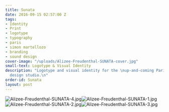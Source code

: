 ```yaml
---
title: Sunata
date: 2016-09-15 02:57:00 Z
tags:
- Identity
- Print
- logotype
- typography
- paris
- simon martellozo
- branding
- sound design
cover-image: "/uploads/Alizee-Freudenthal-SUNATA-cover.jpg"
small-text: Logotype & Visual Identity
description: "Logotype and visual identity for the \nup-and-coming Parisian sound
  design studio.\n"
order-id: Sunata
layout: post
---
```


![Alizee-Freudenthal-SUNATA-4.jpg](/uploads/Alizee-Freudenthal-SUNATA-4.jpg)![Alizee-Freudenthal-SUNATA-1.jpg](/uploads/Alizee-Freudenthal-SUNATA-1.jpg)![Alizee-Freudenthal-SUNATA-2.jpg](/uploads/Alizee-Freudenthal-SUNATA-2.jpg)![Alizee-Freudenthal-SUNATA-3.jpg](/uploads/Alizee-Freudenthal-SUNATA-3.jpg)